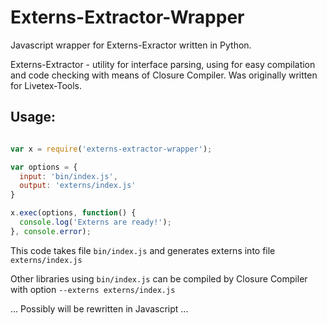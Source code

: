 # Externs-Extractor-Wrapper
 
Javascript wrapper for Externs-Exractor written in Python.
  
  
Externs-Extractor - utility for interface parsing, using for easy compilation and code checking with means of Closure Compiler. Was originally written for Livetex-Tools.

## Usage:

```javascript

var x = require('externs-extractor-wrapper');

var options = {
  input: 'bin/index.js',
  output: 'externs/index.js'
}

x.exec(options, function() {
  console.log('Externs are ready!');
}, console.error);

```

This code takes file `bin/index.js` and generates externs into file `externs/index.js`   

Other libraries using `bin/index.js` can be compiled by Closure Compiler with option `--externs externs/index.js` 



... Possibly will be rewritten in Javascript ...
